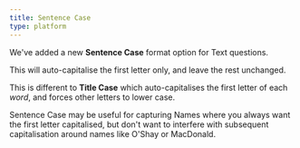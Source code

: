 ```yaml
---
title: Sentence Case
type: platform
---
```


We've added a new **Sentence Case** format option for Text questions.

This will auto-capitalise the first letter only, and leave the rest unchanged.

This is different to **Title Case** which auto-capitalises the first letter of each *word*, and forces other letters to lower case.

Sentence Case may be useful for capturing Names where you always want the first letter capitalised, but don't want to interfere with subsequent capitalisation around names like O'Shay or MacDonald.